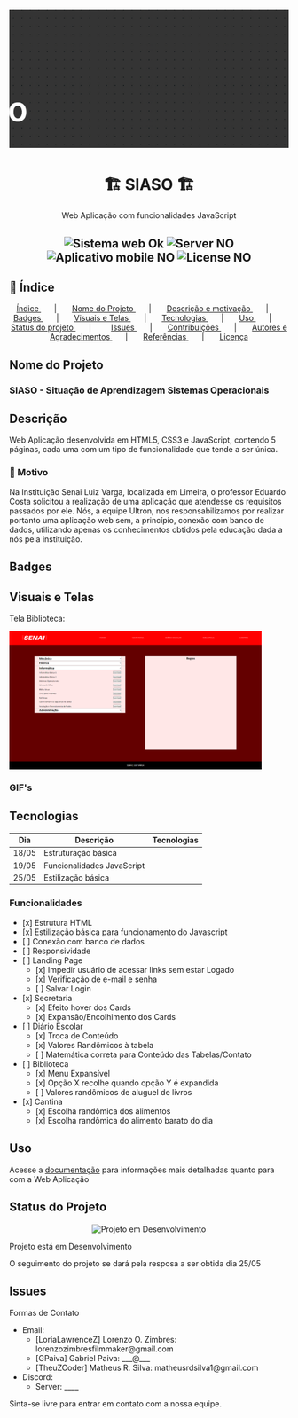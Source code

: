 <h1 align="center">
  <img alt="Banner" title="banner" style="object-fit: cover; height: 250px;" src="readMeContent/readmeBanner.png" />
</h1>

<h1 align="center"> 🏗️ SIASO 🏗️ </h1>

<p align="center"> Web Aplicação com funcionalidades JavaScript </p>

<h2 align="center">
  <img src="https://img.shields.io/badge/web-ok-blue?style=for-the-badge" alt="Sistema web Ok" />
  <img src="https://img.shields.io/badge/server-no-red?style=for-the-badge" alt="Server NO" />
  <img src="https://img.shields.io/badge/Mobile-no-red?style=for-the-badge" alt="Aplicativo mobile NO" />
  <img src="https://img.shields.io/badge/License-no-red?style=for-the-badge" alt="License NO" />
</h2>


<h2 id="index"> 📌 Índice </h2>
<p align="center">   
  <a href="#index"> Índice </a> &nbsp; &nbsp; &nbsp; | &nbsp; &nbsp; &nbsp;  
  <a href="#nome-do-projeto"> Nome do Projeto </a> &nbsp; &nbsp; &nbsp; | &nbsp; &nbsp; &nbsp;          
  <a href="#descricao"> Descrição e motivação </a> &nbsp; &nbsp; &nbsp; | &nbsp; &nbsp; &nbsp;         
  <a href="#badges"> Badges </a> &nbsp; &nbsp; &nbsp; | &nbsp; &nbsp; &nbsp;        
  <a href="#visuais-e-telas"> Visuais e Telas </a> &nbsp; &nbsp; &nbsp; | &nbsp; &nbsp; &nbsp;        
  <a href="#tecnologias">Tecnologias </a> &nbsp; &nbsp; &nbsp; | &nbsp; &nbsp; &nbsp;       
  <a href="#uso"> Uso </a> &nbsp; &nbsp; &nbsp; | &nbsp; &nbsp; &nbsp;        
  <a href="#status-do-projeto"> Status do projeto </a> &nbsp; &nbsp; &nbsp; | &nbsp; &nbsp; &nbsp; &nbsp;        
  <a href="#issues"> Issues </a>  &nbsp; &nbsp; &nbsp; | &nbsp; &nbsp; &nbsp;  
  <a href="#contribuições"> Contribuições </a> &nbsp; &nbsp; &nbsp; | &nbsp; &nbsp; &nbsp;        
  <a href="#autor-e-agradecimentos"> Autores e Agradecimentos </a>  &nbsp; &nbsp; &nbsp; | &nbsp; &nbsp; &nbsp;  
  <a href="#referências"> Referências </a>  &nbsp; &nbsp; &nbsp; | &nbsp; &nbsp; &nbsp;  
  <a href="#licença"> Licença </a>    
</p>



<h2 id="nome-do-projeto"> Nome do Projeto </h2>
<h3> SIASO - Situação de Aprendizagem Sistemas Operacionais </h3>



<h2 id="#descricao"> Descrição </h2>
<p> Web Aplicação desenvolvida em HTML5, CSS3 e JavaScript, contendo 5 páginas, cada uma com um tipo de funcionalidade que tende a ser única. <p>
<h3> 🎯 Motivo </h3>
<p> Na Instituição Senai Luiz Varga, localizada em Limeira, o professor Eduardo Costa solicitou a realização de uma aplicação que atendesse os requisitos passados por ele. Nós, a equipe Ultron, nos responsabilizamos por realizar portanto uma aplicação web sem, a princípio, conexão com banco de dados, utilizando apenas os conhecimentos obtidos pela educação dada a nós pela instituição. </p>



<h2 id="badges"> Badges </h2>



<h2 id="#visuais-e-telas"> Visuais e Telas </h2>
<p> Tela Biblioteca: </p>
<img alt="Tela Bilioteca" title="TelaBiblioteca1" style="object-fit: cover; height: 250px;" src="readMeContent/TelaBiblioteca1.png" align="center"/>
<h3> GIF's </h3>



<h2 id="tecnologias"> Tecnologias </h2>
<table>
  <thead>
    <tr>
      <th> Dia </th>
      <th> Descrição </th>
      <th> Tecnologias </th>
    </tr>
  </thead>
  <tbody>
    <tr>
      <td> 18/05 </td>
      <td> Estruturação básica </td>
      <td> <img/> </td>
    </tr>
    <tr>
      <td> 19/05 </td>
      <td> Funcionalidades JavaScript </td>
      <td> <img/> </td>
    </tr>
    <tr>
      <td> 25/05 </td>
      <td> Estilização básica </td>
      <td> <img/> </td>
    </tr>
  </tbody>
</table>

<h3> Funcionalidades </h3>
<ul>
  <li> [x] Estrutura HTML </li>
  <li> [x] Estilização básica para funcionamento do Javascript </li>
  <li> [ ] Conexão com banco de dados </li>
  <li> [ ] Responsividade </li>
  <li>
    [ ] Landing Page
    <ul>
      <li> [x] Impedir usuário de acessar links sem estar Logado</li>
      <li> [x] Verificação de e-mail e senha </li>
      <li> [ ] Salvar Login </li>
    </ul>
  </li>
  <li>
    [x] Secretaria
    <ul>
      <li> [x] Efeito hover dos Cards</li>
      <li> [x] Expansão/Encolhimento dos Cards </li>
    </ul>
  </li>
  <li>
    [ ] Diário Escolar
    <ul>
      <li> [x] Troca de Conteúdo </li>
      <li> [x] Valores Randômicos à tabela </li>
      <li> [ ] Matemática correta para Conteúdo das Tabelas/Contato </li>
    </ul>
  </li>
  <li>
    [ ] Biblioteca
    <ul>
      <li> [x] Menu Expansível </li>
      <li> [x] Opção X recolhe quando opção Y é expandida </li>
      <li> [ ] Valores randômicos de aluguel de livros </li>
    </ul>
  </li>
  <li>
    [x] Cantina
    <ul>
      <li> [x] Escolha randômica dos alimentos </li>
      <li> [x] Escolha randômica do alimento barato do dia </li>
    </ul>
  </li>
</ul>



<h2 id="uso"> Uso </h2>
<p> Acesse a <a href="">documentação</a> para informações mais detalhadas quanto para com a Web Aplicação </p>



<h2 id="status-do-projeto"> Status do Projeto </h2>
<p align="center">
  <img src="https://img.shields.io/badge/Project-DOING-yellow?style=for-the-badge" align="center" alt="Projeto em Desenvolvimento"/>
</p>
<p> Projeto está em Desenvolvimento </p>
<p> O seguimento do projeto se dará pela resposa a ser obtida dia 25/05 </p>



<h2 id="#issues"> Issues </h2>
<p> Formas de Contato </p>
<ul>
  <li>
    Email:
    <ul>
      <li> [LoriaLawrenceZ] Lorenzo O. Zimbres: lorenzozimbresfilmmaker@gmail.com</li>
      <li> [GPaiva] Gabriel Paiva: ___@___ </li>
      <li> [TheuZCoder] Matheus R. Silva: matheusrdsilva1@gmail.com </li>
    </ul>
  </li>
  
  <li>
    Discord:
    <ul>
      <li> Server: ____ </li>
    </ul>
  </li>
</ul>
<p> Sinta-se livre para entrar em contato com a nossa equipe.</p>






















